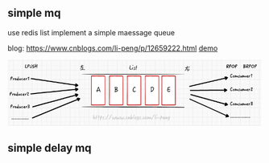 ## simple mq 
use redis list implement a simple maessage queue

blog: https://www.cnblogs.com/li-peng/p/12659222.html
[demo](https://github.com/lpxxn/go-utils/blob/master/examples/redis_mq/simple_mq_demo1/main.go)
<p>
<img src="mq.png">
</p>


## simple delay mq
